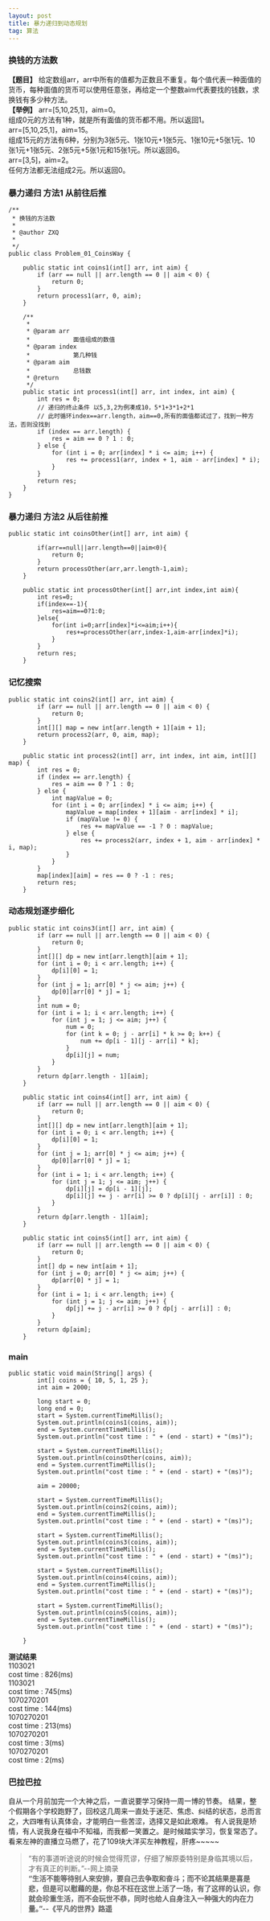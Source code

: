 ```yaml
---
layout: post
title: 暴力递归到动态规划
tag: 算法
---
```


### 换钱的方法数
**【题目】**
给定数组arr，arr中所有的值都为正数且不重复。每个值代表一种面值的货币，每种面值的货币可以使用任意张，再给定一个整数aim代表要找的钱数，求换钱有多少种方法。<br/>
**【举例】**
arr=[5,10,25,1]，aim=0。<br/>
组成0元的方法有1种，就是所有面值的货币都不用。所以返回1。<br/>
arr=[5,10,25,1]，aim=15。<br/>
组成15元的方法有6种，分别为3张5元、1张10元+1张5元、1张10元+5张1元、10张1元+1张5元、2张5元+5张1元和15张1元。所以返回6。<br/>
arr=[3,5]，aim=2。<br/>
任何方法都无法组成2元。所以返回0。<br/>

### 暴力递归 方法1 从前往后推
    /**
     * 换钱的方法数
     * 
     * @author ZXQ
     *
     */
    public class Problem_01_CoinsWay {
    
    	public static int coins1(int[] arr, int aim) {
    		if (arr == null || arr.length == 0 || aim < 0) {
    			return 0;
    		}
    		return process1(arr, 0, aim);
    	}
    
    	/**
    	 * 
    	 * @param arr
    	 *            面值组成的数值
    	 * @param index
    	 *            第几种钱
    	 * @param aim
    	 *            总钱数
    	 * @return
    	 */
    	public static int process1(int[] arr, int index, int aim) {
    		int res = 0;
    		// 递归的终止条件 以5,3,2为例凑成10，5*1+3*1+2*1
    		// 此时循环index==arr.length，aim==0,所有的面值都试过了，找到一种方法，否则没找到
    		if (index == arr.length) {
    			res = aim == 0 ? 1 : 0;
    		} else {
    			for (int i = 0; arr[index] * i <= aim; i++) {
    				res += process1(arr, index + 1, aim - arr[index] * i);
    			}
    		}
    		return res;
    	}
    }

### 暴力递归 方法2 从后往前推

    public static int coinsOther(int[] arr, int aim) {
    
    		if(arr==null||arr.length==0||aim<0){
    			return 0;
    		}
    		return processOther(arr,arr.length-1,aim);
    	}
    	
    	public static int processOther(int[] arr,int index,int aim){
    		int res=0;
    		if(index==-1){
    			res=aim==0?1:0;
    		}else{
    			for(int i=0;arr[index]*i<=aim;i++){
    				res+=processOther(arr,index-1,aim-arr[index]*i);
    			}
    		}
    		return res;
    	}


### 记忆搜索

    public static int coins2(int[] arr, int aim) {
    		if (arr == null || arr.length == 0 || aim < 0) {
    			return 0;
    		}
    		int[][] map = new int[arr.length + 1][aim + 1];
    		return process2(arr, 0, aim, map);
    	}
    
    	public static int process2(int[] arr, int index, int aim, int[][] map) {
    		int res = 0;
    		if (index == arr.length) {
    			res = aim == 0 ? 1 : 0;
    		} else {
    			int mapValue = 0;
    			for (int i = 0; arr[index] * i <= aim; i++) {
    				mapValue = map[index + 1][aim - arr[index] * i];
    				if (mapValue != 0) {
    					res += mapValue == -1 ? 0 : mapValue;
    				} else {
    					res += process2(arr, index + 1, aim - arr[index] * i, map);
    				}
    			}
    		}
    		map[index][aim] = res == 0 ? -1 : res;
    		return res;
    	}





### 动态规划逐步细化
 
 
 
 

    public static int coins3(int[] arr, int aim) {
    		if (arr == null || arr.length == 0 || aim < 0) {
    			return 0;
    		}
    		int[][] dp = new int[arr.length][aim + 1];
    		for (int i = 0; i < arr.length; i++) {
    			dp[i][0] = 1;
    		}
    		for (int j = 1; arr[0] * j <= aim; j++) {
    			dp[0][arr[0] * j] = 1;
    		}
    		int num = 0;
    		for (int i = 1; i < arr.length; i++) {
    			for (int j = 1; j <= aim; j++) {
    				num = 0;
    				for (int k = 0; j - arr[i] * k >= 0; k++) {
    					num += dp[i - 1][j - arr[i] * k];
    				}
    				dp[i][j] = num;
    			}
    		}
    		return dp[arr.length - 1][aim];
    	}
    
    	public static int coins4(int[] arr, int aim) {
    		if (arr == null || arr.length == 0 || aim < 0) {
    			return 0;
    		}
    		int[][] dp = new int[arr.length][aim + 1];
    		for (int i = 0; i < arr.length; i++) {
    			dp[i][0] = 1;
    		}
    		for (int j = 1; arr[0] * j <= aim; j++) {
    			dp[0][arr[0] * j] = 1;
    		}
    		for (int i = 1; i < arr.length; i++) {
    			for (int j = 1; j <= aim; j++) {
    				dp[i][j] = dp[i - 1][j];
    				dp[i][j] += j - arr[i] >= 0 ? dp[i][j - arr[i]] : 0;
    			}
    		}
    		return dp[arr.length - 1][aim];
    	}
    
    	public static int coins5(int[] arr, int aim) {
    		if (arr == null || arr.length == 0 || aim < 0) {
    			return 0;
    		}
    		int[] dp = new int[aim + 1];
    		for (int j = 0; arr[0] * j <= aim; j++) {
    			dp[arr[0] * j] = 1;
    		}
    		for (int i = 1; i < arr.length; i++) {
    			for (int j = 1; j <= aim; j++) {
    				dp[j] += j - arr[i] >= 0 ? dp[j - arr[i]] : 0;
    			}
    		}
    		return dp[aim];
    	}

### main

    public static void main(String[] args) {
    		int[] coins = { 10, 5, 1, 25 };
    		int aim = 2000;
    
    		long start = 0;
    		long end = 0;
    		start = System.currentTimeMillis();
    		System.out.println(coins1(coins, aim));
    		end = System.currentTimeMillis();
    		System.out.println("cost time : " + (end - start) + "(ms)");
    
    		start = System.currentTimeMillis();
    		System.out.println(coinsOther(coins, aim));
    		end = System.currentTimeMillis();
    		System.out.println("cost time : " + (end - start) + "(ms)");
    
    		aim = 20000;
    
    		start = System.currentTimeMillis();
    		System.out.println(coins2(coins, aim));
    		end = System.currentTimeMillis();
    		System.out.println("cost time : " + (end - start) + "(ms)");
    
    		start = System.currentTimeMillis();
    		System.out.println(coins3(coins, aim));
    		end = System.currentTimeMillis();
    		System.out.println("cost time : " + (end - start) + "(ms)");
    
    		start = System.currentTimeMillis();
    		System.out.println(coins4(coins, aim));
    		end = System.currentTimeMillis();
    		System.out.println("cost time : " + (end - start) + "(ms)");
    
    		start = System.currentTimeMillis();
    		System.out.println(coins5(coins, aim));
    		end = System.currentTimeMillis();
    		System.out.println("cost time : " + (end - start) + "(ms)");
    
    	}

**测试结果**<br/>
1103021<br/>
cost time : 826(ms)<br/>
1103021<br/>
cost time : 745(ms)<br/>
1070270201<br/>
cost time : 144(ms)<br/>
1070270201<br/>
cost time : 213(ms)<br/>
1070270201<br/>
cost time : 3(ms)<br/>
1070270201<br/>
cost time : 2(ms)<br/>

### 巴拉巴拉
自从一个月前加完一个大神之后，一直说要学习保持一周一博的节奏。
结果，整个假期各个学校跑野了，回校这几周来一直处于迷茫、焦虑、纠结的状态，总而言之，大四唯有认真体会，才能明白一些苦涩，选择又是如此艰难。
有人说我是矫情，有人说我身在福中不知福，而我都一笑置之。是时候踏实学习，恢复常态了。<br/>
看来左神的直播立马燃了，花了109块大洋买左神教程，肝疼~~~~~<br/>

> “有的事道听途说的时候会觉得荒谬，仔细了解原委特别是身临其境以后，才有真正的判断。”--网上摘录<br/>
<strong> “生活不能等待别人来安排，要自己去争取和奋斗；而不论其结果是喜是悲，但是可以慰藉的是，你总不枉在这世上活了一场，有了这样的认识，你就会珍重生活，而不会玩世不恭，同时也给人自身注入一种强大的内在力量。”--《平凡的世界》路遥</strong>
